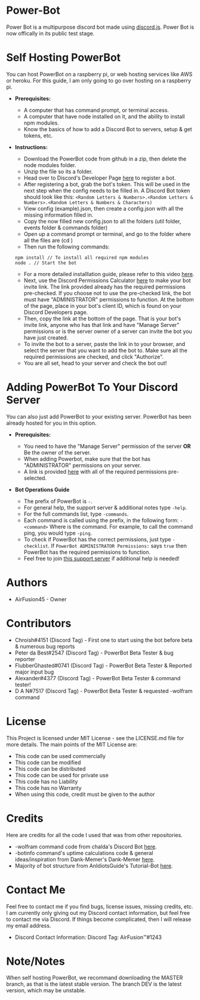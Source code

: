 # Power-Bot
Power Bot is a multipurpose discord bot made using [discord.js](https://discord.js.org/). 
Power Bot is now offically in its public test stage.

# Self Hosting PowerBot
You can host PowerBot on a raspberry pi, or web hosting services like AWS or heroku. For this guide, I am only going to go over hosting on a raspberry pi.

  * __**Prerequisites:**__
    * A computer that has command prompt, or terminal access.
    * A computer that have node installed on it, and the ability to install npm modules.
    * Know the basics of how to add a Discord Bot to servers, setup & get tokens, etc.
    
  * __**Instructions:**__
    * Download the PowerBot code from github in a zip, then delete the node modules folder.
    * Unzip the file so its a folder.
    * Head over to Discord's Developer Page [here](https://discordapp.com/developers/applications/me) to register a bot. 
    * After registering a bot, grab the bot's token. This will be used in the next step when the config needs to be filled in. A Discord Bot token should look like this: `<Random Letters & Numbers>.<Random Letters & Numbers>.<Random Letters & Numbers & Characters)`
    * View config (example).json, then create a config.json with all the missing information filled in.
    * Copy the now filled new config.json to all the folders (util folder, events folder & commands folder)
    * Open up a command prompt or terminal, and go to the folder where all the files are (cd <file location>)
    * Then run the following commands:
    ``` 
    npm install // To install all required npm modules
    node . // Start the bot
    ```
    * For a more detailed installlation guide, please refer to this video [here](https://youtu.be/-NqpG_vc9cI).
    * Next, use the Discord Permissions Calculator [here](https://discordapi.com/permissions.html#2146958591) to make your bot invite link. The link provided already has the required permissions pre-checked. If you choose not to use the pre-checked link, the bot must have "ADMINISTRATOR" permissions to function. At the bottom of the page, place in your bot's client ID, which is found on your Discord Developers page.
    * Then, copy the link at the bottom of the page. That is your bot's invite link, anyone who has that link and have "Manage Server" permissions or is the server owner of a server can invite the bot you have just created. 
    * To invite the bot to a server, paste the link in to your browser, and select the server that you want to add the bot to. Make sure all the required permissions are checked, and click "Authorize".
    * You are all set, head to your server and check the bot out!

# Adding PowerBot To Your Discord Server
You can also just add PowerBot to your existing server. PowerBot has been already hosted for you in this option.

  * __**Prerequisites:**__
    * You need to have the "Manage Server" permission of the server __**OR**__ Be the owner of the server.
    * When adding Powerbot, make sure that the bot has "ADMINISTRATOR" permissions on your server.
    * A link is provided [here](https://discordapp.com/oauth2/authorize?client_id=305475826982453250&scope=bot&permissions=2146958591) with all of the required permissions pre-selected.
   
  * __**Bot Operations Guide**__
    * The prefix of PowerBot is `-`.
    * For general help, the support server & additional notes type `-help`.
    * For the full commands list, type `-commands`.
    * Each command is called using the prefix, in the following form: `-<command>` Where <command> is the command. For example, to call the command ping, you would type `-ping`.
    * To check if PowerBot has the correct permissions, just type `-checklist`. If `PowerBot ADMINISTRATOR Permissions:` says `true` then PowerBot has the required permissions to function.
    * Feel free to join [this support server](https://discord.gg/KSjW2wB) if additional help is needed!

# Authors
  * AirFusion45 - Owner

# Contributors 
  * Chroish#4151 (Discord Tag) - First one to start using the bot before beta & numerous bug reports
  * Peter da Best#2547 (Discord Tag) - PowerBot Beta Tester & bug reporter
  * FlubberGhasted#0741 (Discord Tag) - PowerBot Beta Tester & Reported major input bug
  * Alexander#4377 (Discord Tag) - PowerBot Beta Tester & command tester!
  * D A N#7517 (Discord Tag) - PowerBot Beta Tester & requested -wolfram command
  
# License 
This Project is licensed under MIT License - see the LICENSE.md file for more details. The main points of the MIT License are:
  
  * This code can be used commercially
  * This code can be modified
  * This code can be distributed
  * This code can be used for private use
  * This code has no Liability
  * This code has no Warranty
  * When using this code, credit must be given to the author
  
# Credits
Here are credits for all the code I used that was from other repositories.
  * -wolfram command code from chalda's Discord Bot [here](https://github.com/chalda/DiscordBot/).
  * -botinfo command's uptime calculations code & general ideas/inspiration from Dank-Memer's Dank-Memer [here](https://github.com/Dank-Memer/Dank-Memer).
  * Majority of bot structure from AnIdiotsGuide's Tutorial-Bot [here](https://github.com/AnIdiotsGuide/Tutorial-Bot).

# Contact Me
Feel free to contact me if you find bugs, license issues, missing credits, etc. I am currently only giving out my Discord contact information, but feel free to contact me via Discord. If things become complicated, then I will release my email address.

  * Discord Contact Information: Discord Tag: AirFusion™#1243

# Note/Notes 
  When self hosting PowerBot, we recommand downloading the MASTER branch, as that is the latest stable version. 
  The branch DEV is the latest version, which may be unstable.

